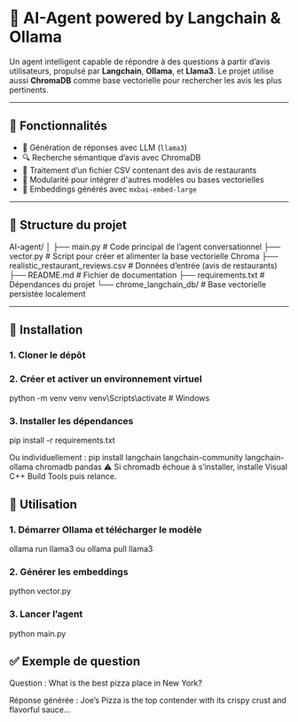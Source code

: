 # 🧠 AI-Agent powered by Langchain & Ollama

Un agent intelligent capable de répondre à des questions à partir d’avis utilisateurs, propulsé par **Langchain**, **Ollama**, et **Llama3**. Le projet utilise aussi **ChromaDB** comme base vectorielle pour rechercher les avis les plus pertinents.

---

## 🚀 Fonctionnalités

- 🤖 Génération de réponses avec LLM (`llama3`)
- 🔍 Recherche sémantique d’avis avec ChromaDB
- 📄 Traitement d’un fichier CSV contenant des avis de restaurants
- 🧩 Modularité pour intégrer d'autres modèles ou bases vectorielles
- 🧠 Embeddings générés avec `mxbai-embed-large`

---

## 📁 Structure du projet

AI-agent/
│
├── main.py                       # Code principal de l’agent conversationnel
├── vector.py                     # Script pour créer et alimenter la base vectorielle Chroma
├── realistic_restaurant_reviews.csv  # Données d’entrée (avis de restaurants)
├── README.md                     # Fichier de documentation
├── requirements.txt              # Dépendances du projet
└── chrome_langchain_db/          # Base vectorielle persistée localement

---

## 🔧 Installation

### 1. Cloner le dépôt

### 2. Créer et activer un environnement virtuel
python -m venv venv
venv\Scripts\activate  # Windows

### 3. Installer les dépendances
pip install -r requirements.txt

Ou individuellement : pip install langchain langchain-community langchain-ollama chromadb pandas
⚠️ Si chromadb échoue à s’installer, installe Visual C++ Build Tools puis relance.

## 🧠 Utilisation
### 1. Démarrer Ollama et télécharger le modèle
ollama run llama3
ou
ollama pull llama3

### 2. Générer les embeddings
python vector.py

### 3. Lancer l’agent
python main.py


## ✅ Exemple de question
Question : What is the best pizza place in New York?

Réponse générée : Joe’s Pizza is the top contender with its crispy crust and flavorful sauce...
